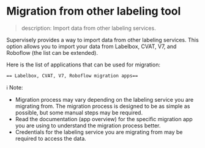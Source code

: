 # Migration from other labeling tool

> description: Import data from other labeling services.

Supervisely provides a way to import data from other labeling services. This option allows you to import your data from Labelbox, CVAT, V7, and Roboflow (the list can be extended).

Here is the list of applications that can be used for migration:

    == Labelbox, CVAT, V7, Roboflow migration apps==

ℹ️ Note:

- Migration process may vary depending on the labeling service you are migrating from. The migration process is designed to be as simple as possible, but some manual steps may be required.
- Read the documentation (app overview) for the specific migration app you are using to understand the migration process better.
- Credentials for the labeling service you are migrating from may be required to access the data.

